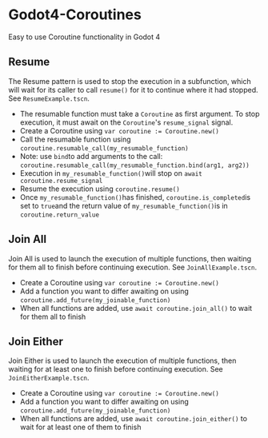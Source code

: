 # Godot4-Coroutines
Easy to use Coroutine functionality in Godot 4

## Resume ##
The Resume pattern is used to stop the execution in a subfunction, which will wait for its caller to call
`resume()` for it to continue where it had stopped. See `ResumeExample.tscn`.

- The resumable function must take a `Coroutine` as first argument. To stop execution, it must await on the `Coroutine`'s `resume_signal` signal.
- Create a Coroutine using `var coroutine := Coroutine.new()`
- Call the resumable function using `coroutine.resumable_call(my_resumable_function)`
- Note: use `bind`to add arguments to the call:  `coroutine.resumable_call(my_resumable_function.bind(arg1, arg2))`
- Execution in `my_resumable_function()`will stop on `await coroutine.resume_signal`
- Resume the execution using `coroutine.resume()`
- Once `my_resumable_function()`has finished, `coroutine.is_completed`is set to `true`and the return value of `my_resumable_function()`is in `coroutine.return_value`

## Join All ##
Join All is used to launch the execution of multiple functions, then waiting for them all to finish before continuing execution. See `JoinAllExample.tscn`.

- Create a Coroutine using `var coroutine := Coroutine.new()`
- Add a function you want to differ awaiting on using `coroutine.add_future(my_joinable_function)`
- When all functions are added, use `await coroutine.join_all()` to wait for them all to finish

## Join Either ##
Join Either is used to launch the execution of multiple functions, then waiting for at least one to finish before continuing execution. See `JoinEitherExample.tscn`.

- Create a Coroutine using `var coroutine := Coroutine.new()`
- Add a function you want to differ awaiting on using `coroutine.add_future(my_joinable_function)`
- When all functions are added, use `await coroutine.join_either()` to wait for at least one of them to finish
